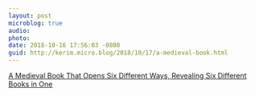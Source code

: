 ```yaml
---
layout: post
microblog: true
audio: 
photo: 
date: 2018-10-16 17:56:03 -0800
guid: http://kerim.micro.blog/2018/10/17/a-medieval-book.html
---
```

[A Medieval Book That Opens Six Different Ways, Revealing Six Different Books in One](http://www.openculture.com/2018/10/medieval-book-opens-six-different-ways-revealing-six-different-books-one.html?fbclid=IwAR3tusjcafK9DM3I6obczWQGwBtYIVg8m2rq4_UhHPY2Vd58OoheQ75N5h4)
